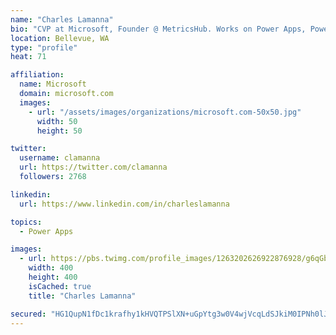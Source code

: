 ```yaml
---
name: "Charles Lamanna"
bio: "CVP at Microsoft, Founder @ MetricsHub. Works on Power Apps, Power Automate, Power Virtual Agent, Common Data Service and Dynamics 365."
location: Bellevue, WA
type: "profile"
heat: 71

affiliation:
  name: Microsoft
  domain: microsoft.com
  images:
    - url: "/assets/images/organizations/microsoft.com-50x50.jpg"
      width: 50
      height: 50

twitter:
  username: clamanna
  url: https://twitter.com/clamanna
  followers: 2768

linkedin:
  url: https://www.linkedin.com/in/charleslamanna

topics:
  - Power Apps

images:
  - url: https://pbs.twimg.com/profile_images/1263202626922876928/g6qGbHZ-_400x400.jpg
    width: 400
    height: 400
    isCached: true
    title: "Charles Lamanna"

secured: "HG1QupN1fDc1krafhy1kHVQTPSlXN+uGpYtg3w0V4wjVcqLdSJkiM0IPNh0lJ5XCPG37wWyrq4qS1mh9/oAQwc713YzXBKhprtYilzZgE3fKFiUErZ8icQl9JBiorqP3vbLB9Xe07bKygeCMHtiVdBKBP5UjmeN49lETmaH0W1JhFVmcX9eu0QXnlkk+cMWf6V/yAPL9d0D3/0dt9N3uWxZNPGjrSvUcfeFZ1zj1180je3wWiG6XZC+vQNAG5YTw1TU0FqrLnWtHjJzbq61EWQv0EiyDRbSKZrfNh6Jlq4tAmSVR1yQngAsKfbB/7NVbBLZoMlnav2PAOV5zeprQVwktCer1uDeBsgEoHvL4ARcHeZaGVUHFTO8QbUxde7p1kGRQO9XfSMTlFPRDVAkAMY7mCfyyfIQ6m6JWI0AaCuM=;bKZgutQudYPmG0QCGeO+dw=="
---
```


